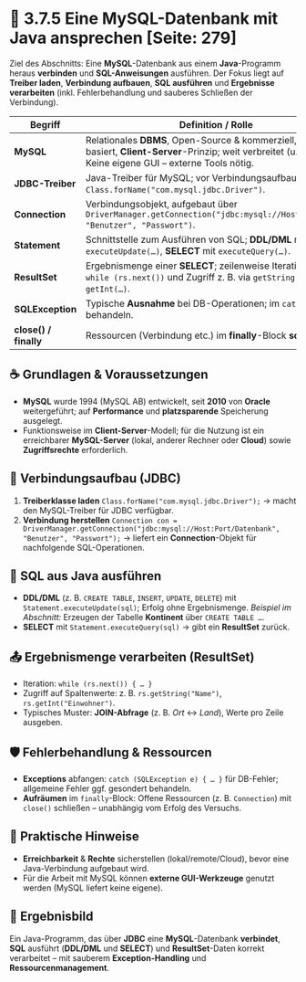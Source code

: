 # 🔌 3.7.5 Eine MySQL-Datenbank mit Java ansprechen [Seite: 279]

Ziel des Abschnitts: Eine **MySQL**-Datenbank aus einem **Java**-Programm heraus **verbinden** und **SQL-Anweisungen** ausführen. Der Fokus liegt auf **Treiber laden**, **Verbindung aufbauen**, **SQL ausführen** und **Ergebnisse verarbeiten** (inkl. Fehlerbehandlung und sauberes Schließen der Verbindung). 

| **Begriff**           | **Definition / Rolle**                                                                                                                                              |
| --------------------- | ------------------------------------------------------------------------------------------------------------------------------------------------------------------- |
| **MySQL**             | Relationales **DBMS**, Open-Source & kommerziell, **SQL**-basiert, **Client-Server**-Prinzip; weit verbreitet (u. a. CMS). Keine eigene GUI – externe Tools nötig.  |
| **JDBC-Treiber**      | Java-Treiber für MySQL; vor Verbindungsaufbau **laden**: `Class.forName("com.mysql.jdbc.Driver")`.                                                                  |
| **Connection**        | Verbindungsobjekt, aufgebaut über `DriverManager.getConnection("jdbc:mysql://Host:Port/DB", "Benutzer", "Passwort")`.                                               |
| **Statement**         | Schnittstelle zum Ausführen von SQL; **DDL/DML** mit `executeUpdate(…)`, **SELECT** mit `executeQuery(…)`.                                                          |
| **ResultSet**         | Ergebnismenge einer **SELECT**; zeilenweise Iteration mit `while (rs.next())` und Zugriff z. B. via `getString(…)`, `getInt(…)`.                                    |
| **SQLException**      | Typische **Ausnahme** bei DB-Operationen; im `catch` behandeln.                                                                                                     |
| **close() / finally** | Ressourcen (Verbindung etc.) im **finally**-Block **schließen**.                                                                                                    |

## ☕ Grundlagen & Voraussetzungen

* **MySQL** wurde 1994 (MySQL AB) entwickelt, seit **2010** von **Oracle** weitergeführt; auf **Performance** und **platzsparende** Speicherung ausgelegt. 
* Funktionsweise im **Client-Server**-Modell; für die Nutzung ist ein erreichbarer **MySQL-Server** (lokal, anderer Rechner oder **Cloud**) sowie **Zugriffsrechte** erforderlich. 

## 🔧 Verbindungsaufbau (JDBC)

1. **Treiberklasse laden**
   `Class.forName("com.mysql.jdbc.Driver");`
   → macht den MySQL-Treiber für JDBC verfügbar. 
2. **Verbindung herstellen**
   `Connection con = DriverManager.getConnection("jdbc:mysql://Host:Port/Datenbank", "Benutzer", "Passwort");`
   → liefert ein **Connection**-Objekt für nachfolgende SQL-Operationen. 

## 🧪 SQL aus Java ausführen

* **DDL/DML** (z. B. `CREATE TABLE`, `INSERT`, `UPDATE`, `DELETE`) mit `Statement.executeUpdate(sql)`; Erfolg ohne Ergebnismenge.
  *Beispiel im Abschnitt:* Erzeugen der Tabelle **Kontinent** über `CREATE TABLE …`. 
* **SELECT** mit `Statement.executeQuery(sql)` → gibt ein **ResultSet** zurück. 

## 📤 Ergebnismenge verarbeiten (ResultSet)

* Iteration: `while (rs.next()) { … }`
* Zugriff auf Spaltenwerte: z. B. `rs.getString("Name")`, `rs.getInt("Einwohner")`.
* Typisches Muster: **JOIN-Abfrage** (z. B. *Ort* ↔ *Land*), Werte pro Zeile ausgeben. 

## 🛡️ Fehlerbehandlung & Ressourcen

* **Exceptions** abfangen: `catch (SQLException e) { … }` für DB-Fehler; allgemeine Fehler ggf. gesondert behandeln. 
* **Aufräumen** im `finally`-Block: Offene Ressourcen (z. B. `Connection`) mit `close()` schließen – unabhängig vom Erfolg des Versuchs. 

## 🧭 Praktische Hinweise

* **Erreichbarkeit** & **Rechte** sicherstellen (lokal/remote/Cloud), bevor eine Java-Verbindung aufgebaut wird. 
* Für die Arbeit mit MySQL können **externe GUI-Werkzeuge** genutzt werden (MySQL liefert keine eigene). 

## 🎯 Ergebnisbild

Ein Java-Programm, das über **JDBC** eine **MySQL**-Datenbank **verbindet**, **SQL** ausführt (**DDL/DML** und **SELECT**) und **ResultSet**-Daten korrekt verarbeitet – mit sauberem **Exception-Handling** und **Ressourcenmanagement**.
